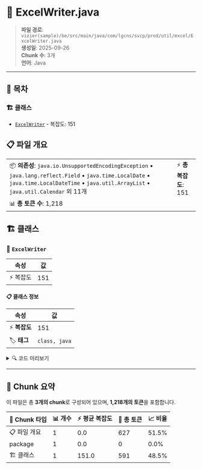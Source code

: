 # 📄 ExcelWriter.java

> **파일 경로**: `vizier(sample)/be/src/main/java/com/lgcns/svcp/prod/util/excel/ExcelWriter.java`  
> **생성일**: 2025-09-26  
> **Chunk 수**: 3개  
> **언어**: Java
---

## 📑 목차

### 🏗️ 클래스
- [`ExcelWriter`](#class-excelwriter) - 복잡도: 151

## 📋 파일 개요

| | |
|--|--|
| 📦 **의존성**: `java.io.UnsupportedEncodingException` • `java.lang.reflect.Field` • `java.time.LocalDate` • `java.time.LocalDateTime` • `java.util.ArrayList` • `java.util.Calendar` 외 11개 | ⚡ **총 복잡도**: 151 |
| 📊 **총 토큰 수**: 1,218 |  |



## 🏗️ 클래스

### <a id="class-excelwriter"></a>🎯 `ExcelWriter`

| 속성 | 값 |
|------|----|
| ⚡ 복잡도 | 151 |



#### 📋 클래스 정보

| 속성 | 값 |
|------|----|
| ⚡ **복잡도** | 151 || 📍 **라인 범위** | 23-23 |
| 🏷️ **태그** | `class, java` |

<details>
<summary>🔍 코드 미리보기</summary>

```java
public class ExcelWriter {
	
	protected Workbook workbook;
	protected String excelType;
	private ExcelCellStyleSupport style;
	protected String[] titles = null;
	protected boolean isAutoCellSize = false;

	public static final String XLS = "xls";

	public static final String XLSX = "xlsx";

	private final int MAX_COLUMN_WIDTH = 40 * 261;

	public ExcelWriter(String excelType) {
		if (XLS.equalsIgnoreCase(excelType)) {
			workbook = new HSSFWorkbook();
		} else if (XLSX.equalsIgnoreCase(excelType)) {
			workbook = new XSSFWorkbook();
		}
		this.excelType = excelType;
		initStyle();
	}

	protected void initStyle() {
		style = createCellStyleSupport(workbook);
	}

	public ExcelCellStyleSupport createCellStyleSupport(Workbook workbook) {
		return new ExcelCellStyleSupport(workbook);
	}

	public...
```

**Chunk 정보**
- 🆔 **ID**: `e065b0e1f186`
- 📍 **라인**: 23-23
- 📊 **토큰**: 591
- 🏷️ **태그**: `class, java`

</details>

---





## 🧩 Chunk 요약

이 파일은 총 **3개의 chunk**로 구성되어 있으며, **1,218개의 토큰**을 포함합니다.

| 🧩 Chunk 타입 | 📊 개수 | ⚡ 평균 복잡도 | 📝 총 토큰 | 📈 비율 |
|---------------|--------|-------------|----------|--------|
| 📋 파일 개요 | 1 | 0.0 | 627 | 51.5% |
| package | 1 | 0.0 | 0 | 0.0% |
| 🏗️ 클래스 | 1 | 151.0 | 591 | 48.5% |


